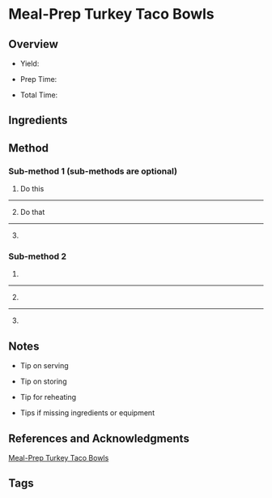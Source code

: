 # Meal-Prep Turkey Taco Bowls

## Overview

- Yield:

- Prep Time:

- Total Time:

## Ingredients



## Method

### Sub-method 1 (sub-methods are optional)

1. Do this
---
2. Do that
---
3.

### Sub-method 2

1.
---
2.
---
3.

## Notes

- Tip on serving

- Tip on storing

- Tip for reheating

- Tips if missing ingredients or equipment

## References and Acknowledgments

[Meal-Prep Turkey Taco Bowls](https://tasty.co/recipe/weekday-meal-prep-turkey-taco-bowls)

## Tags


